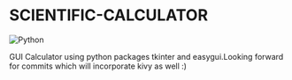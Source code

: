 # SCIENTIFIC-CALCULATOR

![Python](https://encrypted-tbn0.gstatic.com/images?q=tbn:ANd9GcR9WafKX2Mq5okwqzeFqRq4S0NJ0SbrNKkgSIexGj2oi8FJNGbB)
<br/>

GUI Calculator using python packages tkinter and easygui.Looking forward for commits which will incorporate kivy as well :)
